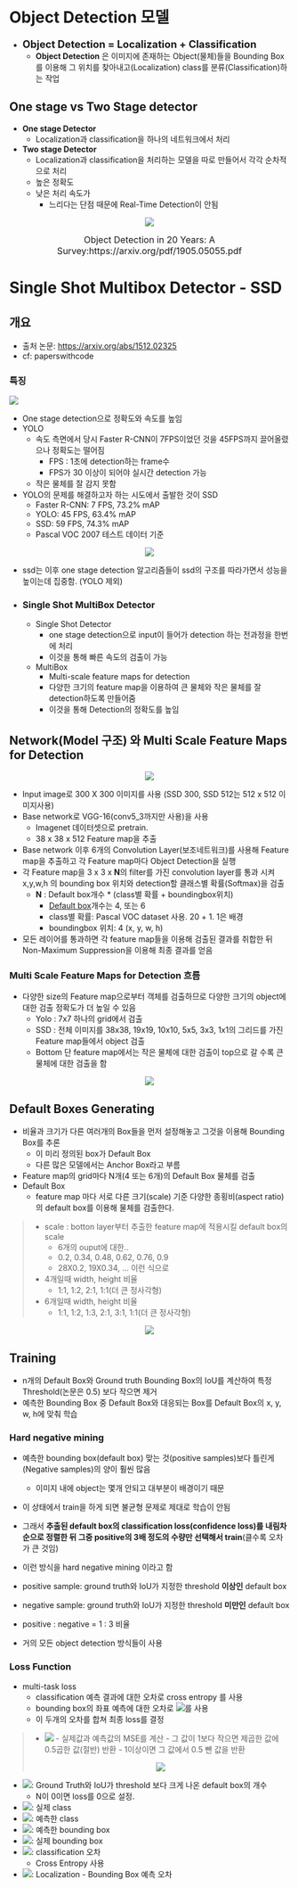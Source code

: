 # Object Detection 모델

- <span style='font-size:1.3em;font-weight:bold'>Object Detection = Localization + Classification</span>
    - **Object Detection** 은 이미지에 존재하는 Object(물체)들을 Bounding Box를 이용해 그 위치를 찾아내고(Localization) class를 분류(Classification)하는 작업           

## One stage vs Two Stage detector
- **One stage Detector**
    - Localization과 classification을 하나의 네트워크에서 처리
- **Two stage Detector**
    - Localization과 classification을 처리하는 모델을 따로 만들어서 각각 순차적으로 처리
    - 높은 정확도 
    - 낮은 처리 속도가 
        - 느리다는 단점 때문에 Real-Time Detection이 안됨

<p align="center">
    <img src="./images/image14.png">
</p>
<center><font size=3>Object Detection in 20 Years: A Survey:https://arxiv.org/pdf/1905.05055.pdf</font></center>

# Single Shot Multibox Detector - SSD
## 개요
- 출처 논문: https://arxiv.org/abs/1512.02325
- cf: paperswithcode

### 특징
<img src="./images/image15.png">

- One stage detection으로 정확도와 속도를 높임
- YOLO 
    - 속도 측면에서 당시 Faster R-CNN이 7FPS이었던 것을 45FPS까지 끌어올렸으나 정확도는 떨어짐
        - FPS : 1초에 detection하는 frame수
        - FPS가 30 이상이 되어야 실시간 detection 가능
    - 작은 물체를 잘 감지 못함 
- YOLO의 문제를 해결하고자 하는 시도에서 출발한 것이 SSD
    - Faster R-CNN: 7 FPS, 73.2% mAP
    - YOLO: 45 FPS, 63.4% mAP
    - SSD: 59 FPS, 74.3% mAP
    - Pascal VOC 2007 테스트 데이터 기준
<p align="center">
    <img src="./images/image16.png">
</p>

- ssd는 이후 one stage detection 알고리즘들이 ssd의 구조를 따라가면서 성능을 높이는데 집중함. (YOLO 제외)

- ### Single Shot MultiBox Detector
    - Single Shot Detector
        - one stage detection으로 input이 들어가 detection 하는 전과정을 한번에 처리
        - 이것을 통해 빠른 속도의 검출이 가능
    - MultiBox 
        - Multi-scale feature maps for detection
        - 다양한 크기의 feature map을 이용하여 큰 물체와 작은 물체를 잘 detection하도록 만들어줌
        - 이것을 통해 Detection의 정확도를 높임

## Network(Model 구조) 와 Multi Scale Feature Maps for Detection

<p align="center">
    <img src="./images/image17.png">
</p>

- Input image로 300 X 300 이미지를 사용 (SSD 300, SSD 512는 512 x 512 이미지사용)
- Base network로 VGG-16(conv5_3까지만 사용)을 사용
    - Imagenet 데이터셋으로 pretrain.
    - 38 x 38 x 512 Feature map을 추출
- Base network 이후 6개의 Convolution Layer(보조네트워크)를 사용해 Feature map을 추출하고 각 Feature map마다 Object Detection을 실행
- 각 Feature map을 3 x 3 x **N**의  filter를 가진 convolution layer를 통과 시켜 x,y,w,h 의 bounding box 위치와 detection할 클래스별 확률(Softmax)을 검출
    - **N** : Default box개수 * (class별 확률 + boundingbox위치)
        - <a href='#Default-Boxes-Generating'>Default box</a>개수는 4, 또는 6
        - class별 확률: Pascal VOC dataset 사용. 20 + 1. 1은 배경
        - boundingbox 위치: 4 (x, y, w, h)
- 모든 레이어를 통과하면 각 feature map들을 이용해 검출된 결과를 취합한 뒤 Non-Maximum Suppression을 이용해 최종 결과를 얻음


### Multi Scale Feature Maps for Detection 흐름

- 다양한 size의 Feature map으로부터 객체를 검출하므로 다양한 크기의 object에 대한 검출 정확도가 더 높일 수 있음
    - Yolo :  7x7 하나의 grid에서 검출 
    - SSD : 전체 이미지를 38x38, 19x19, 10x10, 5x5, 3x3, 1x1의 그리드를 가진 Feature map들에서 object 검출
    - Bottom 단 feature map에서는 작은 물체에 대한 검출이 top으로 갈 수록 큰 물체에 대한 검출을 함
    
<p align="center">
    <img src="./images/image18.png">
</p>

## Default Boxes Generating
- 비율과 크기가 다른 여러개의 Box들을 먼저 설정해놓고 그것을 이용해 Bounding Box를 추론
    - 이 미리 정의된 box가 Default Box
    - 다른 많은 모델에서는 Anchor Box라고 부름
- Feature map의 grid마다 N개(4 또는 6개)의 Default Box 물체를 검출 
- Default Box
    - feature map 마다 서로 다른 크기(scale) 기준 다양한 종횡비(aspect ratio)의 default box를 이용해 물체를 검출한다.
> - scale : botton layer부터 추출한 feature map에 적용시킬 default box의 scale    
>     - 6개의 ouput에 대한.. 
>     - 0.2, 0.34, 0.48, 0.62, 0.76, 0.9
>     - 28X0.2, 19X0.34, ... 이런 식으로  
> - 4개일때 width, height 비율
>     - 1:1, 1:2, 2:1, 1:1(더 큰 정사각형)
> - 6개일때 width, height 비율
>     - 1:1, 1:2, 1:3, 2:1, 3:1, 1:1(더 큰 정사각형)

<p align="center">
    <img src="./images/image19.png">
</p>

## Training
- n개의 Default Box와 Ground truth Bounding Box의 IoU를 계산하여 특정 Threshold(논문은 0.5) 보다 작으면 제거
- 예측한 Bounding Box 중 Default Box와 대응되는 Box를 Default Box의 x, y, w, h에 맞춰 학습
<!-- - SSD는 예측한 Bounding Box와 Ground truth Bounding Box 간의 IoU를 계산해 특정 Threshold를 넘으면(논문은 0.5) 일치한다고 가정하고 모두 학습한다.
    - 대부분의 모델들은 IoU가 가장큰 Bounding Box만 사용하
    - SSD는 특정 threshold보다 큰 상자들을 모두 선택하여 모델이 높은 정확도를 가진 상자들을 많이 학습하게 하므로써 모델의 학습결과를 향상 -->
    
### Hard negative mining
 - 예측한 bounding box(default box) 맞는 것(positive samples)보다 틀린게(Negative samples)의 양이 훨씬 많음
    - 이미지 내에 object는 몇개 안되고 대부분이 배경이기 때문 
 - 이 상태에서 train을 하게 되면 불균형 문제로 제대로 학습이 안됨 
 - 그래서 **추출된 default box의 classification loss(confidence loss)를 내림차순으로 정렬한 뒤 그중 positive의 3배 정도의 수량만 선택해서 train**(클수록 오차가 큰 것임)
 - 이런 방식을 hard negative mining 이라고 함 
- positive sample: ground truth와 IoU가 지정한 threshold **이상인** default box
- negative sample: ground truth와 IoU가 지정한 threshold **미만인** default box
- positive : negative = 1 : 3 비율

- 거의 모든 object detection 방식들이 사용

### Loss Function
- multi-task loss
    - classification 예측 결과에 대한 오차로 cross entropy 를 사용
    - bounding box의 좌표 예측에 대한 오차로 <img src="./images/me3.png">를 사용 
    - 이 두개의 오차를 합쳐 최종 loss를 결정

> - <img src="./images/me4.png">
>    - 실제값과 예측값의 MSE를 계산 
>    - 그 값이 1보다 작으면 제곱한 값에 0.5곱한 값(절반) 반환 
>    - 1이상이면 그 값에서 0.5 뺀 값을 반환
> <p align="center">
>    <img src="./images/image20.png">
> </p>

- <img src="./images/me5.png">: Ground Truth와 IoU가 threshold 보다 크게 나온 default box의 개수 
    - N이 0이면 loss를 0으로 설정.
- <img src="./images/me6.png">: 실제 class
- <img src="./images/me7.png">: 예측한 class
- <img src="./images/me8.png">: 예측한 bounding box
- <img src="./images/me9.png">: 실제 bounding box
- <img src="./images/me10.png">: classification 오차
    - Cross Entropy 사용
- <img src="./images/me11.png">: Localization - Bounding Box 예측 오차

